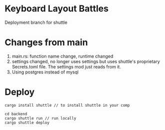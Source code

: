 # Keyboard Layout Battles

Deployment branch for shuttle

# Changes from main

1. main.rs: function name change, runtime changed
2. settings changed, no longer uses settings but uses shuttle's proprietary Secrets.toml file. The settings mod just reads from it.
3. Using postgres instead of mysql

# Deploy

```
cargo install shuttle // to install shuttle in your comp

cd backend
cargo shuttle run // run locally
cargo shuttle deploy
```